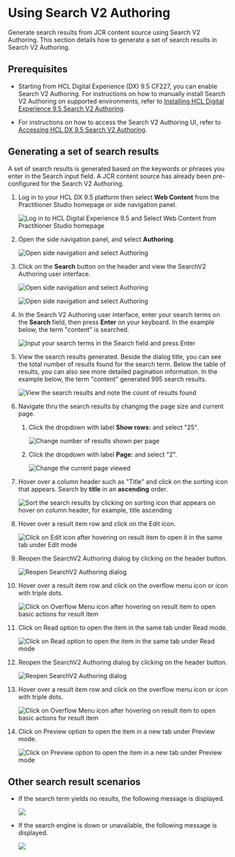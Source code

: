 # Using Search V2 Authoring

Generate search results from JCR content source using Search V2 Authoring. This section details how to generate a set of search results in Search V2 Authoring.

## Prerequisites

- Starting from HCL Digital Experience (DX) 9.5 CF227, you can enable Search V2 Authoring. For instructions on how to manually install Search V2 Authoring on supported environments, refer to [Installing HCL Digital Experience 9.5 Search V2 Authoring](./installation.md).

- For instructions on how to access the Search V2 Authoring UI, refer to [Accessing HCL DX 9.5 Search V2 Authoring](./access.md).

## Generating a set of search results

A set of search results is generated based on the keywords or phrases you enter in the Search input field. A JCR content source has already been pre-configured for the Search V2 Authoring.

1.  Log in to your HCL DX 9.5 platform then select **Web Content** from the Practitioner Studio homepage or side navigation panel.

    ![](../../assets/HCL_SearchV2_Authoring_Access_01.png "Log in to HCL Digital Experience 9.5 and Select Web Content from Practitioner Studio homepage")

2.  Open the side navigation panel, and select **Authoring**.

    ![](../../assets/HCL_SearchV2_Authoring_Access_02.png "Open side navigation and select Authoring")

3.  Click on the **Search** button on the header and view the SearchV2 Authoring user interface.

    ![](../../assets/HCL_SearchV2_Authoring_Header_Button.png "Open side navigation and select Authoring")

    ![](../../assets/HCL_SearchV2_Authoring_Initial_State.png "Open side navigation and select Authoring")

4.  In the Search V2 Authoring user interface, enter your search terms on the **Search** field, then press **Enter** on your keyboard. In the example below, the term "content" is searched.

    ![](../../assets/HCL_SearchV2_Authoring_content_search.png "Input your search terms in the Search field and press Enter")

5.  View the search results generated. Beside the dialog title, you can see the total number of results found for the search term. Below the table of results, you can also see more detailed pagination information. In the example below, the term "content" generated 995 search results.

    ![](../../assets/HCL_SearchV2_Authoring_result_count.png "View the search results and note the count of results found")

6.  Navigate thru the search results by changing the page size and current page.

    1. Click the dropdown with label **Show rows:** and select "25".

        ![](../../assets/HCL_SearchV2_Authoring_result_per_page.png "Change number of results shown per page")

    2. Click the dropdown with label **Page:** and select "2".

        ![](../../assets/HCL_SearchV2_Authoring_page_view.png "Change the current page viewed")

7.  Hover over a column header such as "Title" and click on the sorting icon that appears. Search by **title** in an **ascending** order.

    ![](../../assets/HCL_SearchV2_Authoring_title_sort_icon.png "Sort the search results by clicking on sorting icon that appears on hover on column header, for example, title ascending")

8.  Hover over a result item row and click on the Edit icon.

    ![](../../assets/HCL_SearchV2_Authoring_edit_icon.png "Click on Edit icon after hovering on result item to open it in the same tab under Edit mode")

9.  Reopen the SearchV2 Authoring dialog by clicking on the header button.

    ![](../../assets/HCL_SearchV2_Authoring_Header_Button.png "Reopen SearchV2 Authoring dialog")

10. Hover over a result item row and click on the overflow menu icon or icon with triple dots.

    ![](../../assets/HCL_SearchV2_Authoring_menu_icon_triple_dot.png "Click on Overflow Menu icon after hovering on result item to open basic actions for result item")

11. Click on Read option to open the item in the same tab under Read mode.

    ![](../../assets/HCL_SearchV2_Authoring_read.png "Click on Read option to open the item in the same tab under Read mode")

12. Reopen the SearchV2 Authoring dialog by clicking on the header button.

    ![](../../assets/HCL_SearchV2_Authoring_Header_Button.png "Reopen SearchV2 Authoring dialog")

13. Hover over a result item row and click on the overflow menu icon or icon with triple dots.

    ![](../../assets/HCL_SearchV2_Authoring_menu_or_triple_dot.png "Click on Overflow Menu icon after hovering on result item to open basic actions for result item")

14. Click on Preview option to open the item in a new tab under Preview mode.

    ![](../../assets/HCL_SearchV2_Authoring_preview.png "Click on Preview option to open the item in a new tab under Preview mode")

## Other search result scenarios

- If the search term yields no results, the following message is displayed.
    
    ![](../../assets/HCL_SearchV2_Authoring_No_Results.png)

- If the search engine is down or unavailable, the following message is displayed.
    
    ![](../../assets/HCL_SearchV2_Authoring_search_engine_down.png)